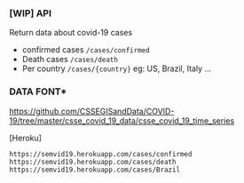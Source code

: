 ### [WIP] API

Return data about covid-19 cases

* confirmed cases `/cases/confirmed`
* Death cases 	`/cases/death`
* Per country `/cases/{country}` eg: US, Brazil, Italy ...

### DATA FONT*

https://github.com/CSSEGISandData/COVID-19/tree/master/csse_covid_19_data/csse_covid_19_time_series

[Heroku]

`https://semvid19.herokuapp.com/cases/confirmed`
`https://semvid19.herokuapp.com/cases/death`
`https://semvid19.herokuapp.com/cases/Brazil` 